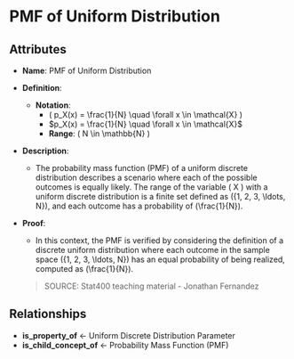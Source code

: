 # PMF of Uniform Distribution

## Attributes

- **Name**: PMF of Uniform Distribution

- **Definition**: 
  - **Notation**: 
    - \( p_X(x) = \frac{1}{N} \quad \forall x \in \mathcal{X} \)
    - $p_X(x) = \frac{1}{N} \quad \forall x \in \mathcal{X}$
    - **Range**: \( N \in \mathbb{N} \)

- **Description**: 
  - The probability mass function (PMF) of a uniform discrete distribution describes a scenario where each of the possible outcomes is equally likely. The range of the variable \( X \) with a uniform discrete distribution is a finite set defined as \(\{1, 2, 3, \ldots, N\}\), and each outcome has a probability of \(\frac{1}{N}\).

- **Proof**: 
  - In this context, the PMF is verified by considering the definition of a discrete uniform distribution where each outcome in the sample space \(\{1, 2, 3, \ldots, N\}\) has an equal probability of being realized, computed as \(\frac{1}{N}\). 
  > SOURCE: Stat400 teaching material - Jonathan Fernandez
  
## Relationships

- **is_property_of** ← Uniform Discrete Distribution Parameter
- **is_child_concept_of** ← Probability Mass Function (PMF)